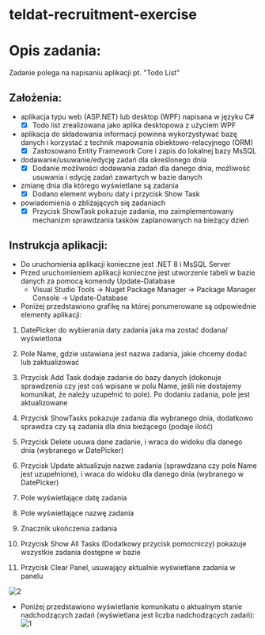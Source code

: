 # teldat-recruitment-exercise

# Opis zadania: 
Zadanie polega na napisaniu aplikacji pt. "Todo List"
## Założenia: 

* aplikacja typu web (ASP.NET) lub desktop (WPF) napisana w języku C# 
    - [x] Todo list  zrealizowana jako aplika desktopowa z użyciem WPF
* aplikacja do składowania informacji powinna wykorzystywać bazę danych i korzystać z technik mapowania obiektowo-relacyjnego (ORM)
    - [x] Zastosowano Entity Framework Core i zapis do lokalnej bazy MsSQL
* dodawanie/usuwanie/edycję zadań dla określonego dnia
    - [x] Dodanie możliwości dodawania zadań dla danego dnia, możliwość usuwania i edycję zadań zawartych w
    bazie danych
* zmianę dnia dla którego wyświetlane są zadania
    - [x] Dodano element wyboru daty i przycisk Show Task
* powiadomienia o zbliżających się zadaniach
    - [x] Przycisk ShowTask pokazuje zadania, ma zaimplementowany mechanizm sprawdzania tasków 
    zaplanowanych na bieżący dzień

## Instrukcja aplikacji: 
* Do uruchomienia aplikacji konieczne jest .NET 8 i MsSQL Server
* Przed uruchomieniem aplikacji konieczne jest utworzenie tabeli w bazie danych za pomocą komendy Update-Database
    * Visual Studio Tools -> Nuget Package Manager -> Package Manager Console -> Update-Database
* Poniżej przedstawiono grafikę na której ponumerowane są odpowiednie elementy aplikacji:
1. DatePicker do wybierania daty zadania jaka ma zostać dodana/ wyświetlona

2. Pole Name, gdzie ustawiana jest nazwa zadania, jakie chcemy dodać lub zaktualizować

3. Przycisk Add Task dodaje zadanie do bazy danych (dokonuje sprawdzenia czy jest coś wpisane w polu Name, jeśli nie dostajemy komunikat, 
że należy uzupełnić to pole). Po dodaniu zadania, pole jest aktualizowane

4. Przycisk ShowTasks pokazuje zadania dla wybranego dnia, dodatkowo sprawdza czy są zadania dla dnia bieżącego (podaje ilość)

5. Przycisk Delete usuwa dane zadanie, i wraca do widoku dla danego dnia (wybranego w DatePicker)

6. Przycisk Update aktualizuje nazwe zadania (sprawdzana czy pole Name jest uzupełnione), i wraca do widoku dla danego dnia (wybranego w DatePicker)

7. Pole wyświetlające datę zadania

8. Pole wyświetlające nazwę zadania

9. Znacznik ukończenia zadania 

10. Przycisk Show All Tasks (Dodatkowy przycisk pomocniczy) pokazuje wszystkie zadania dostępne w bazie

11. Przycisk Clear Panel, usuwający aktualnie wyświetlane zadania w panelu

![2](https://github.com/jacekk024/ToDoWpf/assets/45696277/bd8031d4-2f82-4644-9cf2-a485d4e41681)
* Poniżej przedstawiono wyświetlanie komunikatu o aktualnym stanie nadchodzących zadań (wyświetlana jest liczba nadchodzących zadań):
![1](https://github.com/jacekk024/ToDoWpf/assets/45696277/7470233d-e1a1-470a-b4ca-2db5d7cccc05)

